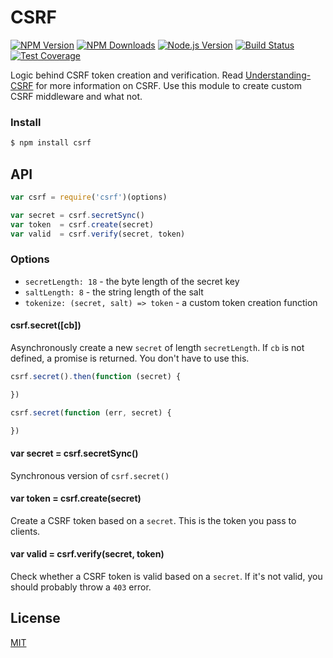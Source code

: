 # CSRF

[![NPM Version][npm-image]][npm-url]
[![NPM Downloads][downloads-image]][downloads-url]
[![Node.js Version][node-image]][node-url]
[![Build Status][travis-image]][travis-url]
[![Test Coverage][coveralls-image]][coveralls-url]

Logic behind CSRF token creation and verification.
Read [Understanding-CSRF](https://github.com/pillarjs/understanding-csrf) for more information on CSRF.
Use this module to create custom CSRF middleware and what not.

### Install

```bash
$ npm install csrf
```

## API

```js
var csrf = require('csrf')(options)

var secret = csrf.secretSync()
var token  = csrf.create(secret)
var valid  = csrf.verify(secret, token)
```

### Options

- `secretLength: 18` - the byte length of the secret key
- `saltLength: 8` - the string length of the salt
- `tokenize: (secret, salt) => token` - a custom token creation function

#### csrf.secret([cb])

Asynchronously create a new `secret` of length `secretLength`.
If `cb` is not defined, a promise is returned.
You don't have to use this.

```js
csrf.secret().then(function (secret) {

})

csrf.secret(function (err, secret) {

})
```

#### var secret = csrf.secretSync()

Synchronous version of `csrf.secret()`

#### var token = csrf.create(secret)

Create a CSRF token based on a `secret`.
This is the token you pass to clients.

#### var valid = csrf.verify(secret, token)

Check whether a CSRF token is valid based on a `secret`.
If it's not valid, you should probably throw a `403` error.

## License

[MIT](LICENSE)

[npm-image]: https://img.shields.io/npm/v/csrf.svg?style=flat
[npm-url]: https://npmjs.org/package/csrf
[node-image]: https://img.shields.io/node/v/csrf.svg?style=flat
[node-url]: http://nodejs.org/download/
[travis-image]: https://img.shields.io/travis/pillarjs/csrf.svg?style=flat
[travis-url]: https://travis-ci.org/pillarjs/csrf
[coveralls-image]: https://img.shields.io/coveralls/pillarjs/csrf.svg?style=flat
[coveralls-url]: https://coveralls.io/r/pillarjs/csrf?branch=master
[downloads-image]: https://img.shields.io/npm/dm/csrf.svg?style=flat
[downloads-url]: https://npmjs.org/package/csrf
